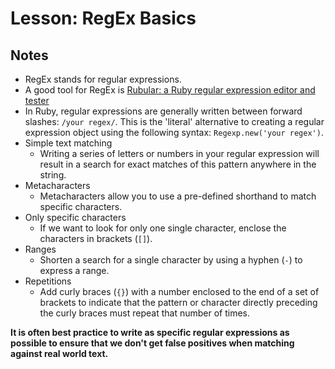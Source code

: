 # Lesson: RegEx Basics

## Notes

- RegEx stands for regular expressions.
- A good tool for RegEx is [Rubular: a Ruby regular expression editor and tester](http://rubular.com/)
- In Ruby, regular expressions are generally written between forward slashes: `/your regex/`. This is the 'literal' alternative to creating a regular expression object using the following syntax: `Regexp.new('your regex')`.
- Simple text matching
  - Writing a series of letters or numbers in your regular expression will result in a search for exact matches of this pattern anywhere in the string.
- Metacharacters
  - Metacharacters allow you to use a pre-defined shorthand to match specific characters.
- Only specific characters
  - If we want to look for only one single character, enclose the characters in brackets (`[]`).
- Ranges
  - Shorten a search for a single character by using a hyphen (`-`) to express a range.
- Repetitions
  - Add curly braces (`{}`) with a number enclosed to the end of a set of brackets to indicate that the pattern or character directly preceding the curly braces must repeat that number of times.

**It is often best practice to write as specific regular expressions as possible to ensure that we don't get false positives when matching against real world text.**